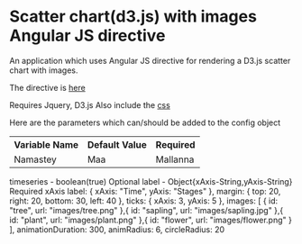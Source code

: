 # Scatter chart(d3.js) with images Angular JS directive
An application which uses Angular JS directive for rendering a D3.js scatter chart with images.

The directive is [here](https://github.com/Abhishek-Govula/repo1/tree/master/public/shared/scatter-chart)

Requires Jquery, D3.js
Also include the [css](https://github.com/Abhishek-Govula/repo1/tree/master/public/css/my-scatter-chart.css)

Here are the parameters which can/should be added to the config object

<table>
    <tr>
        <th>Variable Name</th>
        <th>Default Value</th>
        <th>Required</th>
    </tr>
    <tr>
        <td>Namastey</td>
        <td>Maa</td>
        <td>Mallanna</td>
    </tr>
</table>
timeseries - boolean(true) Optional
label - Object{xAxis-String,yAxis-String} Required
    xAxis
		label: {
			xAxis: "Time",
			yAxis: "Stages"
		},
		margin: {
			top: 20, 
			right: 20, 
			bottom: 30, 
			left: 40
		},
        ticks: {
            xAxis: 3,
            yAxis: 5
        },
        images: [
            {
                id: "tree",
                url: "images/tree.png"
            },{
                id: "sapling",
                url: "images/sapling.jpg"
            },{
                id: "plant",
                url: "images/plant.png"
            },{
                id: "flower",
                url: "images/flower.png"
            }
        ],
        animationDuration: 300,
        animRadius: 6,
        circleRadius: 20
